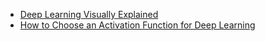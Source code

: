 
- [Deep Learning Visually Explained](https://towardsdatascience.com/deep-learning-visually-explained-a9fff874d280)
- [How to Choose an Activation Function for Deep Learning](https://machinelearningmastery.com/choose-an-activation-function-for-deep-learning/)
